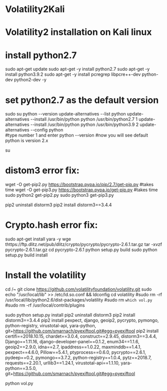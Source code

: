 # Volatility2Kali
# Volatility2 installation on Kali linux

# install python2.7
sudo apt-get update 
sudo apt-get -y install python2.7
sudo apt-get -y install python3.9.2
sudo apt-get -y install pcregrep libpcre++-dev python-dev python2-dev -y

# set python2.7 as the default version
sudo su
python --version 
update-alternatives --list python 
update-alternatives --install /usr/bin/python python /usr/bin/python2.7 1 
update-alternatives --install /usr/bin/python python /usr/bin/python3.9 2 
update-alternatives --config python  
#type number 1 and enter
python --version
#now you will see default python is version 2.x



su <localuser>
# distom3 error fix: 
wget -O get-pip2.py https://bootstrap.pypa.io/pip/2.7/get-pip.py #takes time
wget -O get-pip3.py https://bootstrap.pypa.io/get-pip.py  #takes time
sudo python2 get-pip2.py
sudo python3 get-pip3.py

pip2 uninstall distorm3
pip2 install distorm3==3.4.4

# Crypto.hash error fix:
sudo apt-get install yara -y
wge thttps://ftp.dlitz.net/pub/dlitz/crypto/pycrypto/pycrypto-2.6.1.tar.gz
tar -xvzf pycrypto-2.6.1.tar.gz
cd pycrypto-2.6.1
python setup.py build
sudo python setup.py build install

# Install the volatility
cd /~
git clone https://github.com/volatilityfoundation/volatility.git
sudo echo "/usr/local/lib" >> /etc/ld.so.conf && ldconfig
cd volatility
#sudo rm -rf /usr/local/lib/python2.6/dist-packages/volatility
#sudo rm `which vol.py`
#sudo rm -rf /usr/local/contrib/plugins
  
sudo python setup.py install
pip2 uninstall distorm3
pip2 install distorm3==3.4.4
pip2 install pexpect, django, geoip2, pycrypto, pymongo, python-registry, virustotal-api, yara-python, git+https://github.com/smarnach/pyexiftool.git#egg=pyexiftool
pip2 install certifi==2018.10.15, chardet==3.0.4, construct==2.9.45, distorm3==3.4.4, Django==1.11.16, django-developer-panel==0.1.2, enum34==1.1.6, geoip2==2.9.0, idna==2.7, ipaddress==1.0.22, maxminddb==1.4.1, pexpect==4.6.0, Pillow==5.4.1, ptyprocess==0.6.0, pycrypto==2.6.1, pydeep==0.2, pymongo==3.7.2, python-registry==1.0.4, pytz==2018.7, requests==2.20.1, urllib3==1.24.1, virustotal-api==1.1.10, yara-python==3.5.0, git+https://github.com/smarnach/pyexiftool.git#egg=pyexiftool

python vol.py

